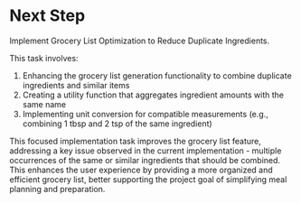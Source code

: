 # Next Step

Implement Grocery List Optimization to Reduce Duplicate Ingredients.

This task involves:

1. Enhancing the grocery list generation functionality to combine duplicate ingredients and similar items
2. Creating a utility function that aggregates ingredient amounts with the same name
3. Implementing unit conversion for compatible measurements (e.g., combining 1 tbsp and 2 tsp of the same ingredient)

This focused implementation task improves the grocery list feature, addressing a key issue observed in the current implementation - multiple occurrences of the same or similar ingredients that should be combined. This enhances the user experience by providing a more organized and efficient grocery list, better supporting the project goal of simplifying meal planning and preparation.